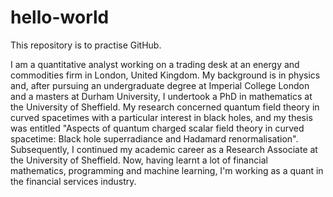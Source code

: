 # hello-world
This repository is to practise GitHub.

I am a quantitative analyst working on a trading desk at an energy and commodities firm in London, United Kingdom.
My background is in physics and, after pursuing an undergraduate degree at Imperial College London and a masters at Durham University, I undertook a PhD in mathematics at the University of Sheffield. 
My research concerned quantum field theory in curved spacetimes with a particular interest in black holes, and my thesis was entitled "Aspects of quantum charged scalar field theory in curved spacetime: Black hole superradiance and Hadamard renormalisation".
Subsequently, I continued my academic career as a Research Associate at the University of Sheffield.
Now, having learnt a lot of financial mathematics, programming and machine learning, I'm working as a quant in the financial services industry. 
